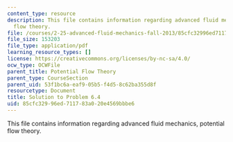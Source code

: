 ```yaml
---
content_type: resource
description: This file contains information regarding advanced fluid mechanics, potential
  flow theory.
file: /courses/2-25-advanced-fluid-mechanics-fall-2013/85cfc32996ed711783a020e4569bbbe6_MIT2_25F13_Solution6.4.pdf
file_size: 153203
file_type: application/pdf
learning_resource_types: []
license: https://creativecommons.org/licenses/by-nc-sa/4.0/
ocw_type: OCWFile
parent_title: Potential Flow Theory
parent_type: CourseSection
parent_uid: 53f1bc6a-eaf9-05b5-f4d5-8c62ba355d8f
resourcetype: Document
title: Solution to Problem 6.4
uid: 85cfc329-96ed-7117-83a0-20e4569bbbe6
---
```

This file contains information regarding advanced fluid mechanics, potential flow theory.
